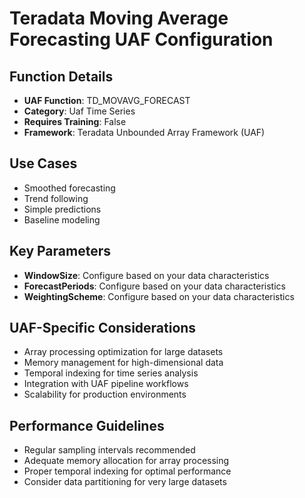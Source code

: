 # Teradata Moving Average Forecasting UAF Configuration

## Function Details
- **UAF Function**: TD_MOVAVG_FORECAST
- **Category**: Uaf Time Series
- **Requires Training**: False
- **Framework**: Teradata Unbounded Array Framework (UAF)

## Use Cases
- Smoothed forecasting
- Trend following
- Simple predictions
- Baseline modeling

## Key Parameters
- **WindowSize**: Configure based on your data characteristics
- **ForecastPeriods**: Configure based on your data characteristics
- **WeightingScheme**: Configure based on your data characteristics

## UAF-Specific Considerations
- Array processing optimization for large datasets
- Memory management for high-dimensional data
- Temporal indexing for time series analysis
- Integration with UAF pipeline workflows
- Scalability for production environments

## Performance Guidelines
- Regular sampling intervals recommended
- Adequate memory allocation for array processing
- Proper temporal indexing for optimal performance
- Consider data partitioning for very large datasets
